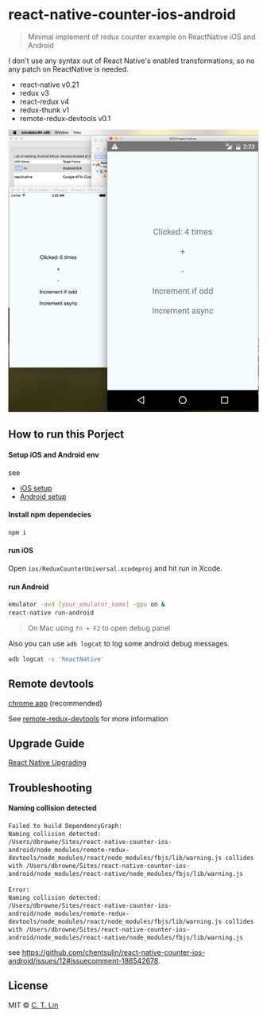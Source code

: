 # react-native-counter-ios-android

> Minimal implement of redux counter example on ReactNative iOS and Android

I don't use any syntax out of React Native's enabled transformations, so no any patch on ReactNative is needed.

- react-native v0.21
- redux v3
- react-redux v4
- redux-thunk v1
- remote-redux-devtools v0.1

![](demo.png)

## How to run this Porject

#### Setup iOS and Android env

see

- [iOS setup](https://facebook.github.io/react-native/docs/getting-started.html#ios-setup)
- [Android setup](https://facebook.github.io/react-native/docs/android-setup.html#content)

#### Install npm dependecies

```sh
npm i
```

#### run iOS

Open `ios/ReduxCounterUniversal.xcodeproj` and hit run in Xcode.

#### run Android

```sh
emulator -avd [your_emulator_name] -gpu on &
react-native run-android
```

> On Mac using `fn + F2` to open debug panel

Also you can use `adb logcat` to log some android debug messages.

```sh
adb logcat -s 'ReactNative'
```

## Remote devtools

[chrome app](https://chrome.google.com/webstore/detail/remotedev/faicmgpfiaijcedapokpbdejaodbelph) (recommended)

See [remote-redux-devtools](https://github.com/zalmoxisus/remote-redux-devtools) for more information

## Upgrade Guide

[React Native Upgrading](http://facebook.github.io/react-native/docs/upgrading.html)

## Troubleshooting

#### Naming collision detected

```
Failed to build DependencyGraph: 
Naming collision detected: 
/Users/dbrowne/Sites/react-native-counter-ios-android/node_modules/remote-redux-devtools/node_modules/react/node_modules/fbjs/lib/warning.js collides with /Users/dbrowne/Sites/react-native-counter-ios-android/node_modules/react-native/node_modules/fbjs/lib/warning.js

Error: 
Naming collision detected: 
/Users/dbrowne/Sites/react-native-counter-ios-android/node_modules/remote-redux-devtools/node_modules/react/node_modules/fbjs/lib/warning.js collides with /Users/dbrowne/Sites/react-native-counter-ios-android/node_modules/react-native/node_modules/fbjs/lib/warning.js
```

see https://github.com/chentsulin/react-native-counter-ios-android/issues/12#issuecomment-186542678.

## License
MIT © [C. T. Lin](https://github.com/chentsulin)
